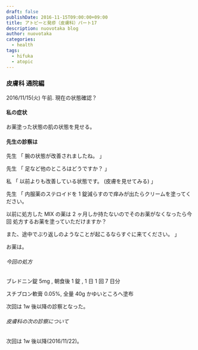 ```yaml
---
draft: false
publishDate: 2016-11-15T09:00:00+09:00
title: アトピーと発疹（皮膚科）パート17
description: nuovotaka blog
author: nuovotaka
categories:
  - health
tags:
  - hifuka
  - atopic
---
```


### 皮膚科 通院編

2016/11/15(火) 午前.
現在の状態確認？

#### 私の症状

お薬塗った状態の肌の状態を見せる。

#### 先生の診察は

先生
「
腕の状態が改善されましたね。
」

先生
「
足など他のところはどうですか？
」

私
「
以前よりも改善している状態です。
(皮膚を見せてみる)
」

先生
「
内服薬のステロイドを 1 錠減らすので痒みが出たらクリームを塗ってください。

以前に処方した MIX の薬は 2 ヶ月しか持たないのでそのお薬がなくなったら今回
処方するお薬を塗っていただけますか？

また、途中でぶり返しのようなことが起こるならすぐに来てください。
」

お薬は。

###### 今回の処方

ブレドニン錠 5mg , 朝食後 1 錠 , 1 日 1 回 7 日分

スチブロン軟膏 0.05%, 全量 40g かゆいところへ塗布

次回は 1w 後以降の診察となった。

###### 皮膚科の次の診察について

次回は 1w 後以降(2016/11/22)。
